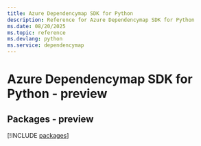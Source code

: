 ```yaml
---
title: Azure Dependencymap SDK for Python
description: Reference for Azure Dependencymap SDK for Python
ms.date: 08/20/2025
ms.topic: reference
ms.devlang: python
ms.service: dependencymap
---
```

# Azure Dependencymap SDK for Python - preview
## Packages - preview
[!INCLUDE [packages](dependencymap-index.md)]